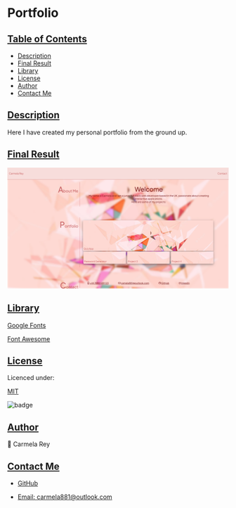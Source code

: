 
  # Portfolio

  ## [Table of Contents](#table-of-contents)

  - [Description](#description)
  - [Final Result](#final-result)
  - [Library](#library)
  - [License](#license)
  - [Author](#author)
  - [Contact Me](#contact)

  ## [Description](#table-of-contents)

  Here I have created my personal portfolio from the ground up.

  ## [Final Result](#table-of-contents)
  ![Portfolio Carmela Rey](./assets/Portfolio.png)
  
  ## [Library](#table-of-contents)

[Google Fonts](https://fonts.google.com/)

[Font Awesome](https://fontawesome.com/)

  ## [License](#table-of-contents)
  Licenced under:
    
    
  [MIT](https://choosealicense.com/licenses/MIT)
    
    

  ![badge](https://img.shields.io/badge/license-MIT-green>)
  


 ## [Author](#table-of-contents)

👤 Carmela Rey
  ## [Contact Me](#table-of-contents)

  - [GitHub](https://github.com/cdrcar)

  - [Email: carmela881@outlook.com](mailto:carmela881@outlook.com)


